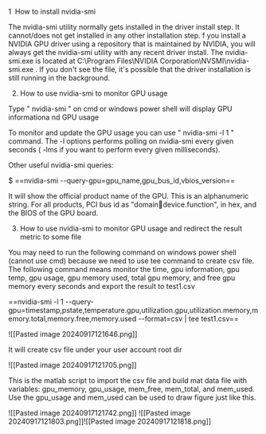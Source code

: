 
1  How to install nvidia-smi

The nvidia-smi utility normally gets installed in the driver install step. It cannot/does not get installed in any other installation step. f you install a NVIDIA GPU driver using a repository that is maintained by NVIDIA, you will always get the nvidia-smi utility with any recent driver install. The nvidia-smi.exe is located at C:\Program Files\NVIDIA Corporation\NVSMI\nvidia-smi.exe . If you don't see the file, it's possible that the driver installation is still running in the background.

2. How to use nvidia-smi to monitor GPU usage

Type " nvidia-smi " on cmd or windows power shell will display GPU informationa nd GPU usage

To monitor and update the GPU usage you can use " nvidia-smi -l 1 " command. The -l options performs polling on nvidia-smi every given seconds ( -lms if you want to perform every given milliseconds).

Other useful nvidia-smi queries:

$ ==nvidia-smi --query-gpu=gpu_name,gpu_bus_id,vbios_version==

It will show the official product name of the GPU. This is an alphanumeric string. For all products, PCI bus id as "domain:bus:device.function", in hex, and the BIOS of the GPU board.

3. How to use nvidia-smi to monitor GPU usage and redirect the result metric to some file

You may need to run the following command on windows power shell (cannot use cmd) because we need to use tee command to create csv file. The following command means monitor the time, gpu information, gpu temp, gpu usage, gpu memory used, total gpu memory, and free gpu memory every seconds and export the result to test1.csv

==nvidia-smi -l 1 --query-gpu=timestamp,pstate,temperature.gpu,utilization.gpu,utilization.memory,memory.total,memory.free,memory.used --format=csv | tee test1.csv==

![[Pasted image 20240917121646.png]]

It will create csv file under your user account root dir

![[Pasted image 20240917121705.png]]

This is the matlab script to import the csv file and build mat data file with variables: gpu_memory, gpu_usage, mem_free, mem_total, and mem_used.  Use the gpu_usage and mem_used can be used to draw figure just like this.

![[Pasted image 20240917121742.png]]
![[Pasted image 20240917121803.png]]![[Pasted image 20240917121818.png]]